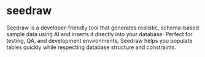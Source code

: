 # seedraw
Seedraw is a developer-friendly tool that generates realistic, schema-based sample data using AI and inserts it directly into your database. Perfect for testing, QA, and development environments, Seedraw helps you populate tables quickly while respecting database structure and constraints.
